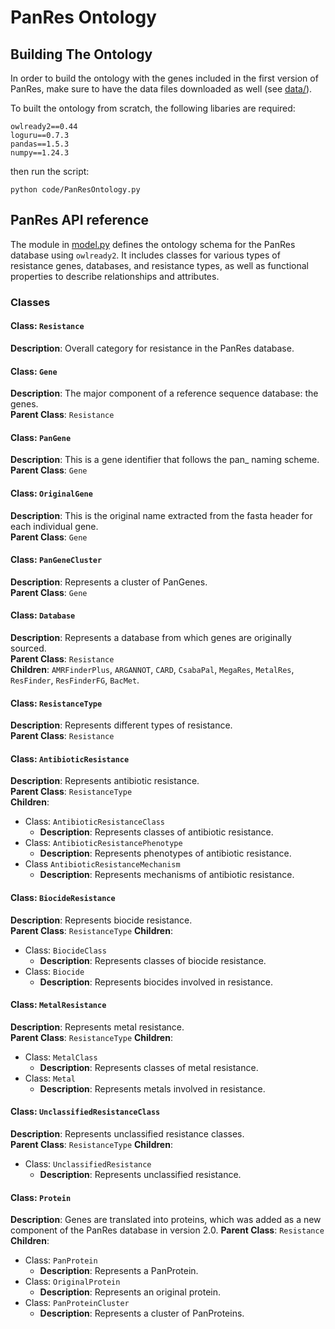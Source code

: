 # PanRes Ontology

## Building The Ontology
In order to build the ontology with the genes included in the first version of PanRes, make sure to have the data files downloaded as well (see [data/](/data)).

To built the ontology from scratch, the following libaries are required:
```
owlready2==0.44
loguru==0.7.3
pandas==1.5.3
numpy==1.24.3
```

then run the script:
```
python code/PanResOntology.py
```

## PanRes API reference
The module in [model.py](/code/model.py) defines the ontology schema for the PanRes database using `owlready2`. It includes classes for various types of resistance genes, databases, and resistance types, as well as functional properties to describe relationships and attributes.

### Classes
#### Class: `Resistance`
**Description**: Overall category for resistance in the PanRes database.

#### Class: `Gene`
**Description**: The major component of a reference sequence database: the genes. <br>
**Parent Class**: `Resistance`

#### Class: `PanGene`
**Description**: This is a gene identifier that follows the pan_ naming scheme. <br>
**Parent Class**: `Gene`

#### Class: `OriginalGene`
**Description**: This is the original name extracted from the fasta header for each individual gene.<br>
**Parent Class**: `Gene`

#### Class: `PanGeneCluster`
**Description**: Represents a cluster of PanGenes.<br>
**Parent Class**: `Gene`

#### Class: `Database`
**Description**: Represents a database from which genes are originally sourced.<br>
**Parent Class**: `Resistance`<br>
**Children**: `AMRFinderPlus`, `ARGANNOT`, `CARD`, `CsabaPal`, `MegaRes`, `MetalRes`, `ResFinder`, `ResFinderFG`, `BacMet`.<br>

#### Class: `ResistanceType`
**Description**: Represents different types of resistance.<br>
**Parent Class**: `Resistance`

#### Class: `AntibioticResistance`
**Description**: Represents antibiotic resistance.<br>
**Parent Class**: `ResistanceType` <br>
**Children**:
- Class: `AntibioticResistanceClass`
  - **Description**: Represents classes of antibiotic resistance.<br>
- Class: `AntibioticResistancePhenotype`
  - **Description**: Represents phenotypes of antibiotic resistance.<br>
- Class `AntibioticResistanceMechanism`
  - **Description**: Represents mechanisms of antibiotic resistance.<br>

#### Class: `BiocideResistance`
**Description**: Represents biocide resistance.<br>
**Parent Class**: `ResistanceType`
**Children**:
- Class: `BiocideClass`
  - **Description**: Represents classes of biocide resistance.<br>
- Class: `Biocide`
  - **Description**: Represents biocides involved in resistance.<br>

#### Class: `MetalResistance`
**Description**: Represents metal resistance.<br>
**Parent Class**: `ResistanceType`
**Children**:
- Class: `MetalClass`
  -  **Description**: Represents classes of metal resistance.<br>
- Class: `Metal`
  - **Description**: Represents metals involved in resistance.<br>


#### Class: `UnclassifiedResistanceClass`
**Description**: Represents unclassified resistance classes.<br>
**Parent Class**: `ResistanceType`
**Children**:
- Class: `UnclassifiedResistance`
  - **Description**: Represents unclassified resistance.<br>

#### Class: `Protein`
**Description**: Genes are translated into proteins, which was added as a new component of the PanRes database in version 2.0.
**Parent Class**: `Resistance`
**Children**:
- Class: `PanProtein`
  - **Description**: Represents a PanProtein.
- Class: `OriginalProtein`
  - **Description**: Represents an original protein.
- Class: `PanProteinCluster`
  - **Description**: Represents a cluster of PanProteins.

